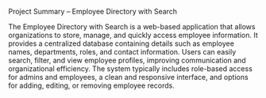 Project Summary – Employee Directory with Search

The Employee Directory with Search is a web-based application that allows organizations to store, manage, and quickly access employee information. It provides a centralized database containing details such as employee names, departments, roles, and contact information. 
Users can easily search, filter, and view employee profiles, improving communication and organizational efficiency. 
The system typically includes role-based access for admins and employees, a clean and responsive interface, and options for adding, editing, or removing employee records.
